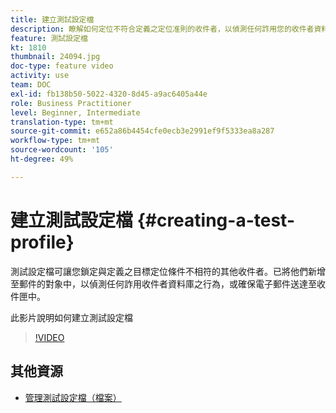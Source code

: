 ```yaml
---
title: 建立測試設定檔
description: 瞭解如何定位不符合定義之定位准則的收件者，以偵測任何詐用您的收件者資料庫，或確保電子郵件送達收件匣。
feature: 測試設定檔
kt: 1810
thumbnail: 24094.jpg
doc-type: feature video
activity: use
team: DOC
exl-id: fb138b50-5022-4320-8d45-a9ac6405a44e
role: Business Practitioner
level: Beginner, Intermediate
translation-type: tm+mt
source-git-commit: e652a86b4454cfe0ecb3e2991ef9f5333ea8a287
workflow-type: tm+mt
source-wordcount: '105'
ht-degree: 49%

---
```


# 建立測試設定檔 {#creating-a-test-profile}

測試設定檔可讓您鎖定與定義之目標定位條件不相符的其他收件者。已將他們新增至郵件的對象中，以偵測任何詐用收件者資料庫之行為，或確保電子郵件送達至收件匣中。

此影片說明如何建立測試設定檔

>[!VIDEO](https://video.tv.adobe.com/v/24094?quality=12)

## 其他資源

* [管理測試設定檔（檔案）](https://experienceleague.adobe.com/docs/campaign-standard/using/profiles-and-audiences/managing-profiles/managing-test-profiles.html)
